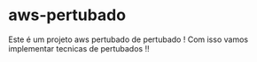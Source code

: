 # aws-pertubado
Este é um projeto aws pertubado de pertubado !
Com isso vamos implementar tecnicas de pertubados !!